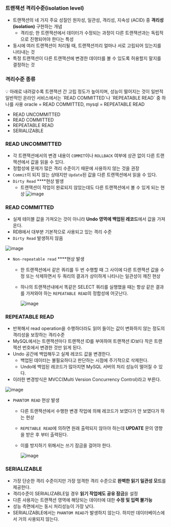 ### ****트랜잭션 격리수준(isolation level)****

- 트랜잭션의 네 가지 주요 성질인 원자성, 일관성, 격리성, 지속성 (ACID) 중 **격리성(isolation)**  구현하는 개념
    - 격리성; 한 트랜잭션에서 데이터가 수정되는 과정이 다른 트랜잭션과는 독립적으로 진행되어야 한다는 특성
- 동시에 여러 트랜잭션이 처리될 때, 트랜잭션끼리 얼마나 서로 고립되어 있는지를 나타내는 것
- 특정 트랜잭션이 다른 트랜잭션에 변경한 데이터를 볼 수 있도록 허용할지 말지를 결정하는 것

### 격리수준 종류

<aside>
💡 아래로 내려갈수록 트랜잭션 간 고립 정도가 높아지며, 성능이 떨어지는 것이 일반적
일반적인 온라인 서비스에서는 `READ COMMITTED`나 `REPEATABLE READ` 중 하나를 사용
oracle = READ COMMITTED, mysql = REPEATABLE READ

</aside>

- READ UNCOMMITTED
- READ COMMITTED
- REPEATABLE READ
- SERIALIZABLE

### READ UNCOMMITTED

- 각 트랜잭션에서의 변경 내용이 `COMMIT`이나 `ROLLBACK` 여부에 상관 없이 다른 트랜잭션에서 값을 읽을 수 있다.
- 정합성에 문제가 많은 격리 수준이기 때문에 사용하지 않는 것을 권장
- `Commit`이 되지 않는 상태지만 `Update`된 값을 다른 트랜잭션에서 읽을 수 있다.
- `Dirty Read` ****현상 발생
    - 트랜잭션이 작업이 완료되지 않았는데도 다른 트랜잭션에서 볼 수 있게 되는 현상
![image](https://user-images.githubusercontent.com/90780701/174478798-d6a2ca78-9b17-4e22-ace2-c583fc10a51f.png)

### ****READ COMMITTED****

- 실제 테이블 값을 가져오는 것이 아니라 **Undo 영역에 백업된 레코드**에서 값을 가져온다.
- RDB에서 대부분 기본적으로 사용되고 있는 격리 수준
- `Dirty Read` 발생하지 않음

![image](https://user-images.githubusercontent.com/90780701/174478808-bbe57e3b-5ad4-4bd1-bc1c-545d8157f6e8.png)

- `Non-repeatable read` ****현상 발생
    - 한 트랜잭션에서 같은 쿼리를 두 번 수행할 때 그 사이에 다른 트랜잭션 값을 수정 또는 삭제하면서 두 쿼리의 결과가 상이하게 나타나는 일관성이 깨진 현상
    - 하나의 트랜잭션내에서 똑같은 SELECT 쿼리를 실행했을 때는 항상 같은 결과를 가져와야 하는 `REPEATABLE READ`의 정합성에 어긋난다.
        
        ![image](https://user-images.githubusercontent.com/90780701/174478815-238074d4-e60b-4bde-8b88-4b8ca45f833b.png)
        

### ****REPEATABLE READ****

- 반복해서 read operation을 수행하더라도 읽어 들이는 값이 변화하지 않는 정도의 격리성을 보장하는 격리수준
- MySQL에서는 트랜잭션마다 트랜잭션 ID를 부여하여 트랜잭션 ID보다 작은 트랜잭션 번호에서 변경한 것만 읽게 된다.
- Undo 공간에 백업해두고 실제 레코드 값을 변경한다.
    - 백업된 데이터는 불필요하다고 판단하는 시점에 주기적으로 삭제한다.
    - Undo에 백업된 레코드가 많아지면 MySQL 서버의 처리 성능이 떨어질 수 있다.
- 이러한 변경방식은 MVCC(Multi Version Concurrency Control)라고 부른다.

![image](https://user-images.githubusercontent.com/90780701/174478837-c2bdbe27-7ee9-4cc4-87cb-b77e2282687d.png)

- `PHANTOM READ` 현상 발생
    - 다른 트랜잭션에서 수행한 변경 작업에 의해 레코드가 보였다가 안 보였다가 하는 현상
    - `REPETABLE READ`에 의하면 원래 출력되지 않아야 하는데 **UPDATE** 문의 영향을 받은 후 부터 출력된다.
    - 이를 방지하기 위해서는 쓰기 잠금을 걸어야 한다.
        
        ![image](https://user-images.githubusercontent.com/90780701/174478848-62508aa4-4409-43e2-a694-5f3a05400db4.png)
        

### ****SERIALIZABLE****

- 가장 단순한 격리 수준이지만 가장 엄격한 격리 수준으로 **완벽한 읽기 일관성 모드**를 제공한다.
- 격리수준이 SERIALIZABLE일 경우 **읽기 작업에도 공유 잠금**을 설정
- 다른 사용자는 트랜잭션 영역에 해당되는 데이터에 대한 **수정 및 입력 불가능**
- 성능 측면에서는 동시 처리성능이 가장 낮다.
- SERIALIZABLE에서는 `PHANTOM READ`가 발생하지 않는다. 하지만 데이터베이스에서 거의 사용되지 않는다.
